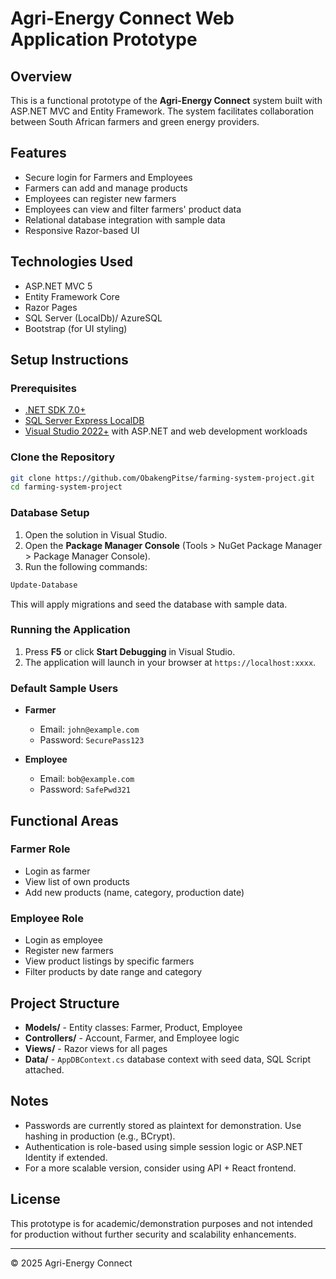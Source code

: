 # Agri-Energy Connect Web Application Prototype

## Overview
This is a functional prototype of the **Agri-Energy Connect** system built with ASP.NET MVC and Entity Framework. The system facilitates collaboration between South African farmers and green energy providers.

## Features
- Secure login for Farmers and Employees
- Farmers can add and manage products
- Employees can register new farmers
- Employees can view and filter farmers' product data
- Relational database integration with sample data
- Responsive Razor-based UI

## Technologies Used
- ASP.NET MVC 5
- Entity Framework Core
- Razor Pages
- SQL Server (LocalDb)/ AzureSQL
- Bootstrap (for UI styling)

## Setup Instructions

### Prerequisites
- [.NET SDK 7.0+](https://dotnet.microsoft.com/en-us/download)
- [SQL Server Express LocalDB](https://learn.microsoft.com/en-us/sql/database-engine/configure-windows/sql-server-express-localdb)
- [Visual Studio 2022+](https://visualstudio.microsoft.com/) with ASP.NET and web development workloads

### Clone the Repository
```bash
git clone https://github.com/ObakengPitse/farming-system-project.git
cd farming-system-project
```

### Database Setup
1. Open the solution in Visual Studio.
2. Open the **Package Manager Console** (Tools > NuGet Package Manager > Package Manager Console).
3. Run the following commands:
```bash
Update-Database
```
This will apply migrations and seed the database with sample data.

### Running the Application
1. Press **F5** or click **Start Debugging** in Visual Studio.
2. The application will launch in your browser at `https://localhost:xxxx`.

### Default Sample Users
- **Farmer**
  - Email: `john@example.com`
  - Password: `SecurePass123` 

- **Employee**
  - Email: `bob@example.com`
  - Password: `SafePwd321`

## Functional Areas

### Farmer Role
- Login as farmer
- View list of own products
- Add new products (name, category, production date)

### Employee Role
- Login as employee
- Register new farmers
- View product listings by specific farmers
- Filter products by date range and category

## Project Structure
- **Models/** - Entity classes: Farmer, Product, Employee
- **Controllers/** - Account, Farmer, and Employee logic
- **Views/** - Razor views for all pages
- **Data/** - `AppDBContext.cs` database context with seed data, SQL Script attached.

## Notes
- Passwords are currently stored as plaintext for demonstration. Use hashing in production (e.g., BCrypt).
- Authentication is role-based using simple session logic or ASP.NET Identity if extended.
- For a more scalable version, consider using API + React frontend.

## License
This prototype is for academic/demonstration purposes and not intended for production without further security and scalability enhancements.

---
© 2025 Agri-Energy Connect
